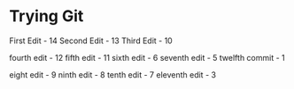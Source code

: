 # Trying Git
 
First Edit - 14
Second Edit - 13
Third Edit - 10

fourth edit - 12
fifth edit  - 11
sixth edit - 6
seventh edit  - 5
twelfth commit - 1 

eight edit - 9
ninth edit  - 8
tenth edit - 7
eleventh edit - 3


